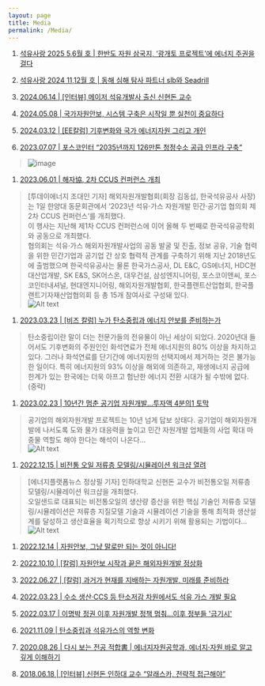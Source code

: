 ```yaml
---
layout: page
title: Media
permalink: /Media/
---
```

1. [석유사랑 2025 5,6월 호 | 한반도 자원 삼국지, ‘광개토 프로젝트’에 에너지 주권을 걸다](https://www.knoc.co.kr/upload/EBOOK/sabo/207/sub/sub8.html)

1. [석유사랑 2024 11,12월 호 | 동해 심해 탐사 파트너 slb와 Seadrill](https://www.knoc.co.kr/upload/EBOOK/sabo/204/sub/sub2_5.html)

1. [2024.06.14 | [인터뷰] 메이저 석유개발사 출신 신현돈 교수](http://weekly.chosun.com/news/articleView.html?idxno=35276)

1. [2024.05.08 | 국가자원안보, 시스템 구축은 시작일 뿐 실천이 중요하다](http://www.e-platform.net/news/articleView.html?idxno=85229)


1. [2024.03.12 | [EE칼럼] 기후변화와 국가 에너지자원 그리고 개인](https://m.ekn.kr/view.php?key=20240312024012752)


1. [2023.07.07 | 포스코인터 “2035년까지 126만톤 청정수소 공급 인프라 구축”](https://www.edaily.co.kr/news/read?newsId=02138566635672224&mediaCodeNo=257&OutLnkChk=Y)
>![image](https://image.edaily.co.kr/images/photo/files/NP/S/2023/07/PS23070700524.jpg?raw=true)

1. [2023.06.01 | 해자協, 2차 CCUS 컨퍼런스 개최](http://www.todayenergy.kr/news/articleView.html?idxno=261114)
>[투데이에너지 조대인 기자] 해외자원개발협회(회장 김동섭, 한국석유공사 사장)는 1일 한양대 동문회관에서 ‘2023년 석유·가스 자원개발 민간·공기업 협의회 제2차 CCUS 컨퍼런스’를 개최했다. \
>이 행사는 지난해 제1차 CCUS 컨퍼런스에 이어 올해 두 번째로 한국석유공학회와 공동으로 개최했다. \
> 협의회는 석유·가스 해외자원개발사업의 공동 발굴 및 진출, 정보 공유, 기술 협력을 위한 민간기업과 공기업 간 상호 협력적 관계를 구축하기 위해 지난 2018년도에 출범했으며 한국석유공사는 물론 한국가스공사, DL E&C, GS에너지, HDC현대산업개발, SK E&S, SK어스온, 대우건설, 삼성엔지니어링, 포스코이앤씨, 포스코인터내셔널, 현대엔지니어링, 해외자원개발협회, 한국플랜트산업협회, 한국플랜트기자재산업협의회 등 총 15개 참여사로 구성돼 있다.  \
>![Alt text](http://www.e2news.com/news/photo/202306/254530_107938_108.jpg?raw=true)

1. [2023.03.23 | [비즈 칼럼] 누가 탄소중립과 에너지 안보를 준비하는가](https://www.joongang.co.kr/article/25149227)
>탄소중립이란 말이 더는 전문가들의 전유물이 아닌 세상이 되었다. 2020년대 들어서도 기후변화의 주원인인 화석연료가 전체 에너지원의 80% 이상을 차지하고 있다. 그러나 화석연료를 단기간에 에너지원의 선택지에서 제거하는 것은 불가능한 일이다. 특히 에너지원의 93% 이상을 해외에 의존하고, 재생에너지 공급에 한계가 있는 한국에는 더욱 아프고 험난한 에너지 전환 시대가 될 수밖에 없다. (중략)

1. [2023.02.23 | 10년간 멈춘 공기업 자원개발…투자액 4분의1 토막](https://www.sedaily.com/NewsView/29LV3IZULC)
>공기업의 해외자원개발 프로젝트는 10년 넘게 답보 상태다. 공기업이 해외자원개발에 나서도록 도와 물가 대응력을 높이고 민간 자원개발 업체들의 사업 확대 마중물 역할도 해야 한다는 해석이 나온다...\
>![Alt text](https://newsimg.sedaily.com/2023/02/23/29LV3IZULC_1.jpg?raw=true)

1. [2022.12.15 | 비전통 오일 저류층 모델링/시뮬레이션 워크샵 열려](https://www.google.com/search?q=https://www.e-platform.net/news/articleView.html%3Fidxno%3D76225)
>[에너지플랫폼뉴스 정상필 기자] 인하대학교 신현돈 교수가 비전통오일 저류층 모델링/시뮬레이션 워크샵을 개최했다.\
>오일샌드로 대표되는 비전통오일의 생산량 증산을 위한 핵심 기술인 저류층 모델링/시뮬레이션은 저류층 지질모델 기술과 시뮬레이션 기술을 통해 최적화 생산설계를 달성하고 생산효율을 획기적으로 향상 시키기 위해 활용되는 기법이다...\
>![Alt text](https://cdn.e-platform.net/news/photo/202212/76225_54259_4154.jpg?raw=true)

1. [2022.12.14 | 자원안보, 그냥 말로만 되는 것이 아니다\!](http://www.e-platform.net/news/articleView.html?idxno=76189)

1. [2022.10.10 | [칼럼] 자원안보 시작과 끝은 해외자원개발 정상화](http://www.e2news.com/news/articleView.html?idxno=246428)

1. [2022.06.27 | [칼럼] 과거가 현재를 지배하는 자원개발, 미래를 준비하라](http://www.e2news.com/news/articleView.html?idxno=243222)

1. [2022.03.23 | 수소 생산·CCS 등 탄소저감 차원에서도 석유 가스 개발 필요](http://www.e-platform.net/news/articleView.html?idxno=72293)

1. [2022.03.17 | 이명박 정권 이후 자원개발 정책 멈춰…이후 정부들 '금기시'](http://www.e-platform.net/news/articleView.html?idxno=72225)

1. [2021.11.09 | 탄소중립과 석유가스의 역할 변화](https://www.petroleum.or.kr/kor/board/column?viewMode=view&ca=&sel_search=&txt_search=&page=6&idx=26)


1. [2020.08.26 | 다시 보는 전공 적합書 | 에너지자원공학과, 에너지·자원 바로 알고 깊게 이해하기](https://naeiledu.co.kr/28881)

1. [2018.06.18 | [인터뷰] 신현돈 인하대 교수 “알래스카, 전략적 접근해야”](https://www.google.com/search?q=https://www.energy-news.co.kr/news/articleView.html%3Fidxno%3D56839)

